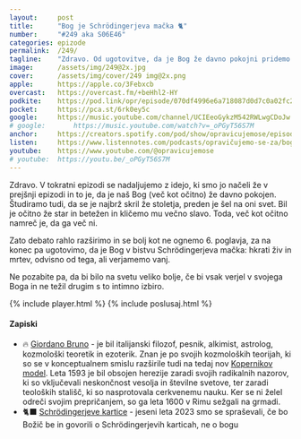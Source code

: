 ```yaml
---
layout: 	post
title:  	"Bog je Schrödingerjeva mačka 🐈‍"
number: 	"#249 aka S06E46"
categories:	epizode
permalink:	/249/
tagline: 	"Zdravo. Od ugotovitve, da je Bog že davno pokojni pridemo do ugotivitve, da je Bog pravzaprav Schrödingerjeva mačka" 
image:		/assets/img/249@2x.jpg
cover:		/assets/img/cover/249 img@2x.png
apple:		https://apple.co/3Febxcb
overcast:	https://overcast.fm/+beHhl2-HY
podkite:	https://pod.link/opr/episode/070df4996e6a718087d0d7c0a02fc215
pocket:		https://pca.st/6rk0ey5c
google:		https://music.youtube.com/channel/UCIEeoGykzM542RWLwgCDoJw
# google:		https://music.youtube.com/watch?v=_oPGyT56S7M
anchor:		https://creators.spotify.com/pod/show/opravicujemose/episodes/Bog-je-Schrdingerjeva-maka-e2vjs2c
listen:		https://www.listennotes.com/podcasts/opravičujemo-se-za/bog-je-schrödingerjeva-mačka-FbfZ8HTD137/embed/
youtube:	https://www.youtube.com/@opravicujemose
# youtube:	https://youtu.be/_oPGyT56S7M
---
```


Zdravo. V tokratni epizodi se nadaljujemo z idejo, ki smo jo načeli že v prejšnji epizodi in to je, da je naš Bog (več kot očitno) že davno pokojen. Študiramo tudi, da se je najbrž skril že stoletja, preden je šel na oni svet. Bil je očitno že star in betežen in kličemo mu večno slavo. Toda, več kot očitno namreč je, da ga več ni. 

Zato debato rahlo razširimo in se bolj kot ne ognemo 6. poglavja, za na konec pa ugotovimo, da je Bog v bistvu Schrödingerjeva mačka: hkrati živ in mrtev, odvisno od tega, ali verjamemo vanj. 

Ne pozabite pa, da bi bilo na svetu veliko bolje, če bi vsak verjel v svojega Boga in ne težil drugim s to intimno izbiro. 

{% include player.html %}
{% include poslusaj.html %}

<!--break-->

#### Zapiski

- 🔥 [Giordano Bruno](https://en.wikipedia.org/wiki/Giordano_Bruno) - je bil italijanski filozof, pesnik, alkimist, astrolog, kozmološki teoretik in ezoterik. Znan je po svojih kozmoloških teorijah, ki so se v konceptualnem smislu razširile tudi na tedaj nov [Kopernikov model](https://en.wikipedia.org/wiki/Nicolaus_Copernicus). Leta 1593 je bil obsojen herezije zaradi svojih radikalnih nazorov, ki so vključevali neskončnost vesolja in številne svetove, ter zaradi teoloških stališč, ki so nasprotovala cerkvenemu nauku. Ker se ni želel odreči svojim prepričanjem, so ga leta 1600 v Rimu sežgali na grmadi. 
- 🐈‍⬛ [Schrödingerjeve kartice](https://opravicujemo.se/186/) - jeseni leta 2023 smo se spraševali, če bo Božič be in govorili o Schrödingerjevih karticah, ne o bogu 